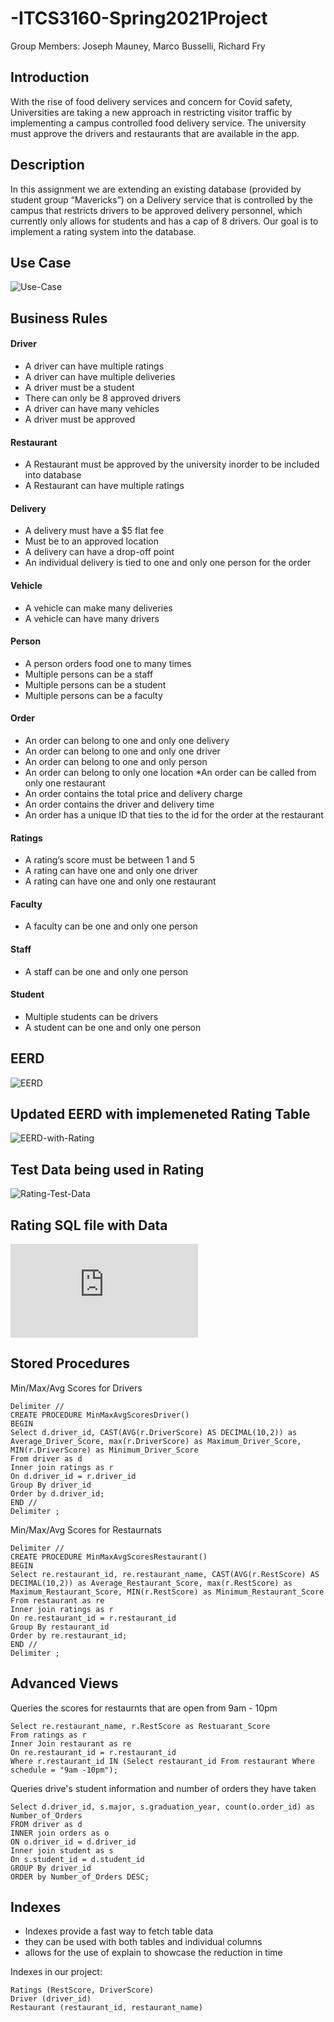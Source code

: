 # -ITCS3160-Spring2021Project
Group Members: Joseph Mauney, Marco Busselli, Richard Fry
## Introduction
With the rise of food delivery services and concern for Covid safety, Universities are taking a new approach in restricting visitor traffic by implementing a campus controlled food delivery service. The university must approve the drivers and restaurants that are available in the app.

## Description
In this assignment we are extending an existing database (provided by student group “Mavericks”) on a Delivery service that is controlled by the campus that restricts drivers to be approved delivery personnel, which currently only allows for students and has a cap of 8 drivers. Our goal is to implement a rating system into the database.

## Use Case
![Use-Case](https://github.com/Skubby99/-ITCS3160-Spring2021Project/blob/main/imgs/BetterUseCase.PNG)
## Business Rules
#### Driver
* A driver can have multiple ratings 
* A driver can have multiple deliveries 
* A driver must be a student 
* There can only be 8 approved drivers
* A driver can have many vehicles 
* A driver must be approved
#### Restaurant
* A Restaurant must be approved by the university inorder to be included into database
* A Restaurant can have multiple ratings
#### Delivery
* A delivery must have a $5 flat fee
* Must be to an approved location
* A delivery can have a drop-off point
* An individual delivery is tied to one and only one person for the order
#### Vehicle
* A vehicle can make many deliveries 
* A vehicle can have many drivers
#### Person
* A person orders food one to many times
* Multiple persons can be a staff 
* Multiple persons can be a student
* Multiple persons can be a faculty 
#### Order
* An order can belong to one and only one delivery
* An order can belong to one and only one driver
* An order can belong to one and only person 
* An order can belong to only one location
*An order can be called from only one restaurant
* An order contains the total price and delivery charge
* An order contains the driver and delivery time
* An order has a unique ID that ties to the id for the order at the restaurant
#### Ratings
* A rating’s score must be between 1 and 5
* A rating can have one and only one driver
* A rating can have one and only one restaurant 
#### Faculty 
* A faculty can be one and only one person 
#### Staff
* A staff can be one and only one person
#### Student
* Multiple students can be drivers
* A student can be one and only one person



## EERD
![EERD](https://github.com/Skubby99/-ITCS3160-Spring2021Project/blob/main/imgs/EERDProj1.PNG)



## Updated EERD with implemeneted Rating Table
![EERD-with-Rating](https://github.com/Skubby99/-ITCS3160-Spring2021Project/blob/main/imgs/EERDUPDATE.png)

## Test Data being used in Rating
![Rating-Test-Data](https://github.com/Skubby99/-ITCS3160-Spring2021Project/blob/main/imgs/TestData.PNG)

## Rating SQL file with Data
![Rating-SQl-file](https://github.com/Skubby99/-ITCS3160-Spring2021Project/blob/main/Project/RatingSQL.sql)

## Stored Procedures
Min/Max/Avg Scores for Drivers
```
Delimiter //
CREATE PROCEDURE MinMaxAvgScoresDriver()
BEGIN
Select d.driver_id, CAST(AVG(r.DriverScore) AS DECIMAL(10,2)) as Average_Driver_Score, max(r.DriverScore) as Maximum_Driver_Score, MIN(r.DriverScore) as Minimum_Driver_Score
From driver as d
Inner join ratings as r
On d.driver_id = r.driver_id
Group By driver_id
Order by d.driver_id;
END //
Delimiter ;
```

Min/Max/Avg Scores for Restaurnats
```
Delimiter //
CREATE PROCEDURE MinMaxAvgScoresRestaurant()
BEGIN
Select re.restaurant_id, re.restaurant_name, CAST(AVG(r.RestScore) AS DECIMAL(10,2)) as Average_Restaurant_Score, max(r.RestScore) as Maximum_Restaurant_Score, MIN(r.RestScore) as Minimum_Restaurant_Score
From restaurant as re
Inner join ratings as r
On re.restaurant_id = r.restaurant_id
Group By restaurant_id
Order by re.restaurant_id;
END //
Delimiter ;
```
## Advanced Views
Queries the scores for restaurnts that are open from 9am - 10pm
```
Select re.restaurant_name, r.RestScore as Restuarant_Score 
From ratings as r
Inner Join restaurant as re 
On re.restaurant_id = r.restaurant_id
Where r.restaurant_id IN (Select restaurant_id From restaurant Where schedule = "9am -10pm");
```

Queries drive's student information and number of orders they have taken
```
Select d.driver_id, s.major, s.graduation_year, count(o.order_id) as Number_of_Orders
FROM driver as d
INNER join orders as o
ON o.driver_id = d.driver_id
Inner join student as s
On s.student_id = d.student_id
GROUP By driver_id
ORDER by Number_of_Orders DESC;
```
## Indexes
* Indexes provide a fast way to fetch table data 
* they can be used with both tables and individual columns
* allows for the use of explain to showcase the reduction in time

Indexes in our project:
```
Ratings (RestScore, DriverScore)
Driver (driver_id)
Restaurant (restaurant_id, restaurant_name)
```
